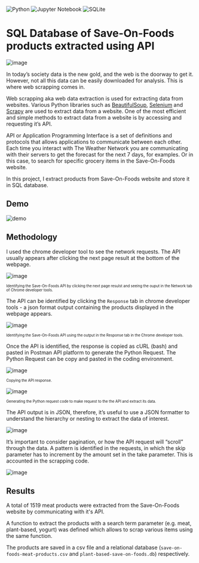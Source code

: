 ![Python](https://img.shields.io/badge/python-3670A0?style=for-the-badge&logo=python&logoColor=ffdd54) ![Jupyter Notebook](https://img.shields.io/badge/jupyter-%23FA0F00.svg?style=for-the-badge&logo=jupyter&logoColor=white)	![SQLite](https://img.shields.io/badge/sqlite-%2307405e.svg?style=for-the-badge&logo=sqlite&logoColor=white)

# SQL Database of Save-On-Foods products extracted using API

![image](https://github.com/aleivaar94/SQL-Database-of-Save-On-Foods-Products-Extracted-Using-API/blob/master/images/save-on-foods-logo.png)

In today’s society data is the new gold, and the web is the doorway to get it. However, not all this data can be easily downloaded for analysis. This is where web scrapping comes in.

Web scrapping aka web data extraction is used for extracting data from websites. Various Python libraries such as [BeautifulSoup](https://www.crummy.com/software/BeautifulSoup/bs4/doc/), [Selenium](https://www.selenium.dev/documentation/) and [Scrapy](https://scrapy.org/) are used to extract data from a website. One of the most efficient and simple methods to extract data from a website is by accessing and requesting it’s API.

API or Application Programming Interface is a set of definitions and protocols that allows applications to communicate between each other. Each time you interact with The Weather Network you are communicating with their servers to get the forecast for the next 7 days, for examples. Or in this case, to search for specific grocery items in the Save-On-Foods website.

In this project, I extract products from Save-On-Foods website and store it in SQL database.

## Demo
![demo](https://github.com/aleivaar94/SQL-Database-of-Save-On-Foods-Products-Extracted-Using-API/blob/master/images/code-scrapping-API-gif.gif)



## Methodology

I used the chrome developer tool to see the network requests. The API usually appears after clicking the next page result at the bottom of the webpage. 

![image](https://github.com/aleivaar94/SQL-Database-of-Save-On-Foods-Products-Extracted-Using-API/blob/master/images/identify-API.png)

<sub><sup>Identifying the Save-On-Foods API by clicking the next page resulst and seeing the ouput in the Network tab of Chrome developer tools.</sup></sub>

The API can be identified by clicking the `Response` tab in chrome developer tools - a json format output containing the products displayed in the webpage appears.

![image](https://github.com/aleivaar94/SQL-Database-of-Save-On-Foods-Products-Extracted-Using-API/blob/master/images/response-API.gif)

<sub><sup>Identifying the Save-On-Foods API using the output in the Response tab in the Chrome developer tools.</sup></sub>

Once the API is identified, the response is copied as cURL (bash) and pasted in Postman API platform to generate the Python Request. The Python Request can be copy and pasted in the coding environment.

![image](https://github.com/aleivaar94/SQL-Database-of-Save-On-Foods-Products-Extracted-Using-API/blob/master/images/copy-API-response.png)

<sub><sup>Copying the API response.</sup></sub>


![image](https://github.com/aleivaar94/SQL-Database-of-Save-On-Foods-Products-Extracted-Using-API/blob/master/images/postman-API.png)

<sub><sup>Generating the Python request code to make request to the the API and extract its data.</sup></sub>


The API output is in JSON, therefore, it’s useful to use a JSON formatter to understand the hierarchy or nesting to extract the data of interest.

![image](https://github.com/aleivaar94/SQL-Database-of-Save-On-Foods-Products-Extracted-Using-API/blob/master/images/json-formatter.png)

It’s important to consider pagination, or how the API request will “scroll” through the data. A pattern is identified in the requests, in which the skip  parameter has to increment by the amount set in the take parameter. This is accounted in the scrapping code.

![image](https://github.com/aleivaar94/SQL-Database-of-Save-On-Foods-Products-Extracted-Using-API/blob/master/images/API-pagination.png)

## Results

A total of 1519 meat products were extracted from the Save-On-Foods website by communicating with it's API.

A function to extract the products with a search term parameter (e.g. meat, plant-based, yogurt) was defined which allows to scrap various items using the same function.

The products are saved in a csv file and a relational database (`save-on-foods-meat-products.csv` and `plant-based-save-on-foods.db`) respectively.